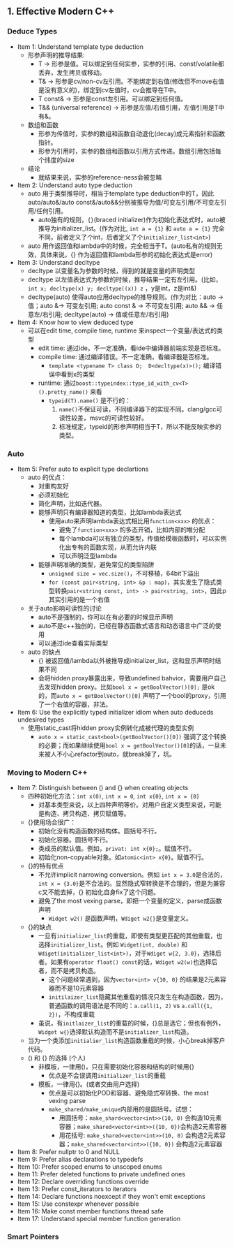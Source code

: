 ## 1. Effective Modern C++

### Deduce Types
+ Item 1: Understand template type deduction
    + 形参声明的推导结果:
        + T -> 形参是值。可以绑定到任何实参，实参的引用、const/volatile都丢弃，发生拷贝或移动。
        + T& -> 形参是cv/non-cv左引用。不能绑定到右值(修改但不move右值是没有意义的)，绑定到cv左值时，cv会推导在T中。
        + T const& -> 形参是const左引用。可以绑定到任何值。
        + T&& (universal reference) -> 形参是左值/右值引用，左值引用是T中有&。
    + 数组和函数
        + 形参为传值时，实参的数组和函数自动退化(decay)成元素指针和函数指针。
        + 形参为引用时，实参的数组和函数以引用方式传递。数组引用包括每个纬度的size
    + 结论
        + 就结果来说，实参的reference-ness会被忽略
+ Item 2: Understand auto type deduction
    + auto 用于类型推导时，相当于template type deduction中的T，因此auto/auto&/auto const&/auto&&分别被推导为值/可变左引用/不可变左引用/任何引用。
        + auto独有的规则，`{}`(braced initializer)作为初始化表达式时，auto被推导为initializer_list。(作为对比, `int a = {1}` 和 `auto a = {1}` 完全不同，前者定义了个int，后者定义了个`initializer_list<int>`)
    + auto 用作返回值和lambda中的时候，完全相当于T。(auto私有的规则无效，具体来说，{} 作为返回值和lambda形参的初始化表达式是error)
+ Item 3:  Understand decltype
    + decltype 以变量名为参数的时候，得到的就是变量的声明类型
    + decltype 以左值表达式为参数的时候，推导结果一定有左引用。(比如，`int x; decltype(x) y; decltype((x)) z` ，y是int，z是int&)
    + decltype(auto) 使得auto应用decltype的推导规则。(作为对比：auto -> 值；auto &->  可变左引用; auto const & -> 不可变左引用; auto && -> 任意左/右引用; decltype(auto) -> 值或任意左/右引用)
+ Item 4: Know how to view deduced type
    + 可以在edit time, compile time, runtime 来inspect一个变量/表达式的类型
        + edit time: 通过ide。不一定准确，看ide中编译器前端实现是否标准。
        + compile time: 通过编译错误。不一定准确，看编译器是否标准。
            + `template <typename T> class D;  D<decltype(x)>();` 编译错误中看到x的类型
        + runtime: 通过`boost::typeindex::type_id_with_cv<T>().pretty_name()` 来看
            + `typeid(T).name()` 是不行的：
                1. `name()`不保证可读，不同编译器下的实现不同。clang/gcc可读性较差，msvc的可读性较好。
                2. 标准规定，typeid的形参声明相当于T，所以不能反映实参的类型。

### Auto
+ Item 5: Prefer auto to explicit type declartions
    + auto 的优点：
        + 对重构友好
        + 必须初始化
        + 简化声明，比如迭代器。
        + 能够声明只有编译器知道的类型，比如lambda表达式
            + 使用auto来声明lambda表达式相比用`function<xxx>` 的优点：
                +  避免了`function<xxx>` 的多态开销，比如内部的堆分配
                + 每个lambda可以有独立的类型，传值给模板函数时，可以实例化出专有的函数实现，从而允许内联
                + 可以声明泛型lambda
        + 能够声明准确的类型，避免常见的类型陷阱
            + `unsigned size = vec.size()`，不可移植，64bit下溢出
            + `for (const pair<string, int> &p : map)`，其实发生了隐式类型转换`pair<string const, int> -> pair<string, int>`，因此p其实引用的是一个右值
    + 关于auto影响可读性的讨论
        + auto不是强制的，你可以在有必要的时候显示声明
        + auto不是c++独创的，已经在静态函数式语言和动态语言中广泛的使用
        + 可以通过ide查看实际类型
    +  auto 的缺点
        + {} 被返回值/lambda以外被推导成initializer_list，这和显示声明时结果不同
        + 会将hidden proxy暴露出来，导致undefined bahvior，需要用户自己去发现hidden proxy。比如`bool x = getBoolVector()[0];` 是ok的，而`auto x = getBoolVector()[0]` 声明了一个bool的proxy，引用了一个右值的容器，非法。
+ Item 6: Use the explicitly typed initializer idiom when auto deduceds undesired types
    + 使用static_cast将hidden proxy实例转化成被代理的类型实例
        + `auto x = static_cast<bool>(getBoolVector()[0])` 强调了这个转换的必要；而如果继续使用`bool x = getBoolVector()[0]`的话，一旦未来被人不小心refactor到auto，就break掉了，坑。

### Moving to Modern C++
+ Item 7: Distinguish between () and {} when creating objects
    + 四种初始化方法：`int x(0)`, `int x = 0`, `int x{0}`, `int x = {0}`
        + 对基本类型来说，以上四种声明等价。对用户自定义类型来说，可能是构造、拷贝构造、拷贝赋值等。
    + {}使用场合很广：
        + 初始化没有构造函数的结构体。圆括号不行。
        + 初始化容器。圆括号不行。
        + 类成员的默认值。例如，`privat: int x{0};`。赋值不行。
        + 初始化non-copyable对象。如`atomic<int> x{0}`。赋值不行。
    + {}的特有优点
        + 不允许implicit narrowing conversion。例如 `int x = 3.0`是合法的，`int x = {3.0}`是不合法的。显然隐式窄转换是不合理的，但是为兼容c又不能去掉，{} 初始化自身fix了这个问题。
        + 避免了the most vexing parse，即把一个变量的定义，parse成函数声明
            + `Widget w2()` 是函数声明，`Wdiget w2{}`是变量定义。
    + {}的缺点
        + 一旦有`initializer_list`的重载，即使有类型更匹配的其他重载，也选择`initializer_list`。例如 `Widget(int, double)` 和`Wdiget(initializer_list<int>)`，对于`Wdiget w{2, 3.0}`，选择后者。如果有`operator float() const`的话，`Wdiget w2(w)`也选择后者，而不是拷贝构造。
            + 这个问题经常遇到，因为`vector<int> v{10, 0}` 的结果是2元素容器而不是10元素容器
            + `initilaizer_list`隐藏其他重载的情况只发生在构造函数，因为，普通函数的调用语法是不同的：`a.call(1, 2)` vs `a.call({1, 2})`，不构成重载         
        + 虽说，有`initlaizer_list`的重载的时候，{}总是选它；但也有例外，`Widget w{}`选择默认构造而不是`initializer_list`构造。
    + 当为一个类添加`initialier_list`构造函数重载的时候，小心break掉客户代码。
    + () 和 {} 的选择 (个人)
        + 非模板，一律用()，只在需要初始化容器和结构的时候用{}
            + 优点是不会误调用`initializer_list`的重载
        + 模板，一律用{}。(或者交由用户选择)
            + 优点是可以初始化POD和容器、避免隐式窄转换、the most vexing parse
            + `make_shared/make_unique`内部用的是圆括号。试想：
                + 用圆括号：`make_shard<vector<int>>(10, 0)` 会构造10元素容器；`make_shared<vector<int>>({10, 0})`会构造2元素容器
                + 用花括号: `make_shared<vector<int>>(10, 0)` 会构造2元素容器；`make_shared<vector<int>>({10, 0})` 会构造2元素容器
+ Item 8: Prefer nullptr to 0 and NULL
+ Item 9: Prefer alias declarations to typedefs
+ Item 10: Prefer scoped enums to unscoped enums
+ Item 11: Prefer deleted functions to private undefined ones
+ Item 12: Declare overriding functions override
+ Item 13: Prefer const_iterators to iterators
+ Item 14: Declare functions noexcept if they won't emit exceptions
+ Item 15: Use constexpr whenever possible
+ Item 16: Make const member functions thread safe
+ Item 17: Understand special member function generation

### Smart Pointers
